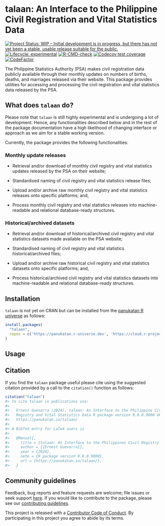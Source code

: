 
<!-- README.md is generated from README.Rmd. Please edit that file -->

# talaan: An Interface to the Philippine Civil Registration and Vital Statistics Data

<!-- badges: start -->

[![Project Status: WIP – Initial development is in progress, but there
has not yet been a stable, usable release suitable for the
public.](https://www.repostatus.org/badges/latest/wip.svg)](https://www.repostatus.org/#wip)
[![Lifecycle:
experimental](https://img.shields.io/badge/lifecycle-experimental-orange.svg)](https://lifecycle.r-lib.org/articles/stages.html#experimental)
[![R-CMD-check](https://github.com/panukatan/talaan/actions/workflows/R-CMD-check.yaml/badge.svg)](https://github.com/panukatan/talaan/actions/workflows/R-CMD-check.yaml)
[![Codecov test
coverage](https://codecov.io/gh/panukatan/talaan/branch/main/graph/badge.svg)](https://app.codecov.io/gh/panukatan/talaan?branch=main)
[![CodeFactor](https://www.codefactor.io/repository/github/panukatan/talaan/badge)](https://www.codefactor.io/repository/github/panukatan/talaan)
<!-- badges: end -->

The Philippine Statistics Authority (PSA) makes civil registration data
publicly available through their monthly updates on numbers of births,
deaths, and marriages released via their website. This package provides
utilities for accessing and processing the civil registration and vital
statistics data released by the PSA.

## What does `talaan` do?

Please note that `talaan` is still highly experimental and is undergoing
a lot of development. Hence, any functionalities described below and in
the rest of the package documentation have a high likelihood of changing
interface or approach as we aim for a stable working version.

Currently, the package provides the following functionalities:

### Monthly update releases

- Retrieval and/or download of monthly civil registry and vital
  statistics updates released by the PSA on their website;

- Standardised naming of civil registry and vital statistics release
  files;

- Upload and/or archive raw monthly civil registry and vital statistics
  releases onto specific platforms; and,

- Process monthly civil registry and vital statistics releases into
  machine-readable and relational database-ready structures.

### Historical/archived datasets

- Retrieval and/or download of historical/archived civil registry and
  vital statistics datasets made available on the PSA website;

- Standardised naming of civil registry and vital statistics
  historical/archived files;

- Upload and/or archive raw historical civil registry and vital
  statistics datasets onto specific platforms; and,

- Process historical/archived civil registry and vital statistics
  datasets into machine-readable and relational database-ready
  structures.

## Installation

`talaan` is not yet on CRAN but can be installed from the [panukatan R
universe](https://panukatan.r-universe.dev) as follows:

``` r
install.packages(
  "talaan",
  repos = c('https://panukatan.r-universe.dev', 'https://cloud.r-project.org')
)
```

## Usage

## Citation

If you find the `talaan` package useful please cite using the suggested
citation provided by a call to the `citation()` function as follows:

``` r
citation("talaan")
#> To cite talaan in publications use:
#> 
#>   Ernest Guevarra (2024). talaan: An Interface to the Philippine Civil
#>   Registry and Vital Statistics Data R package version 0.0.0.9000 URL
#>   https://panukatan.io/talaan/
#> 
#> A BibTeX entry for LaTeX users is
#> 
#>   @Manual{,
#>     title = {talaan: An Interface to the Philippines Civil Registry and Vital Statistics Data},
#>     author = {{Ernest Guevarra}},
#>     year = {2024},
#>     note = {R package version 0.0.0.9000},
#>     url = {https://panukatan.io/talaan/},
#>   }
```

## Community guidelines

Feedback, bug reports and feature requests are welcome; file issues or
seek support [here](https://github.com/panukatan/talaan/issues). If you
would like to contribute to the package, please see our [contributing
guidelines](https://panukatan.io/talaan/CONTRIBUTING.html).

This project is released with a [Contributor Code of
Conduct](https://panukatan.io/talaan/CODE_OF_CONDUCT.html). By
participating in this project you agree to abide by its terms.
